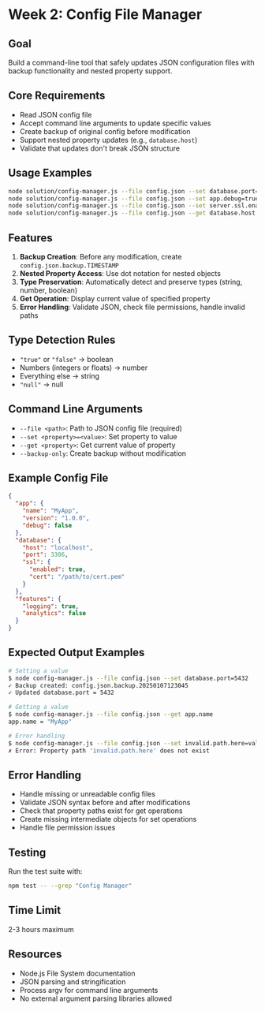# Week 2: Config File Manager

## Goal
Build a command-line tool that safely updates JSON configuration files with backup functionality and nested property support.

## Core Requirements
- Read JSON config file
- Accept command line arguments to update specific values
- Create backup of original config before modification
- Support nested property updates (e.g., `database.host`)
- Validate that updates don't break JSON structure

## Usage Examples
```bash
node solution/config-manager.js --file config.json --set database.port=5432
node solution/config-manager.js --file config.json --set app.debug=true
node solution/config-manager.js --file config.json --set server.ssl.enabled=false
node solution/config-manager.js --file config.json --get database.host
```

## Features
1. **Backup Creation**: Before any modification, create `config.json.backup.TIMESTAMP`
2. **Nested Property Access**: Use dot notation for nested objects
3. **Type Preservation**: Automatically detect and preserve types (string, number, boolean)
4. **Get Operation**: Display current value of specified property
5. **Error Handling**: Validate JSON, check file permissions, handle invalid paths

## Type Detection Rules
- `"true"` or `"false"` → boolean
- Numbers (integers or floats) → number
- Everything else → string
- `"null"` → null

## Command Line Arguments
- `--file <path>`: Path to JSON config file (required)
- `--set <property>=<value>`: Set property to value
- `--get <property>`: Get current value of property
- `--backup-only`: Create backup without modification

## Example Config File
```json
{
  "app": {
    "name": "MyApp",
    "version": "1.0.0",
    "debug": false
  },
  "database": {
    "host": "localhost",
    "port": 3306,
    "ssl": {
      "enabled": true,
      "cert": "/path/to/cert.pem"
    }
  },
  "features": {
    "logging": true,
    "analytics": false
  }
}
```

## Expected Output Examples
```bash
# Setting a value
$ node config-manager.js --file config.json --set database.port=5432
✓ Backup created: config.json.backup.20250107123045
✓ Updated database.port = 5432

# Getting a value  
$ node config-manager.js --file config.json --get app.name
app.name = "MyApp"

# Error handling
$ node config-manager.js --file config.json --set invalid.path.here=value
✗ Error: Property path 'invalid.path.here' does not exist
```

## Error Handling
- Handle missing or unreadable config files
- Validate JSON syntax before and after modifications
- Check that property paths exist for get operations
- Create missing intermediate objects for set operations
- Handle file permission issues

## Testing
Run the test suite with:
```bash
npm test -- --grep "Config Manager"
```

## Time Limit
2-3 hours maximum

## Resources
- Node.js File System documentation
- JSON parsing and stringification
- Process argv for command line arguments
- No external argument parsing libraries allowed